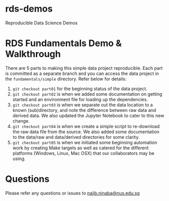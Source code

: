 # rds-demos
Reproducible Data Science Demos

# RDS Fundamentals Demo & Walkthrough

There are 5 parts to making this simple data project reproducible. Each part is committed as a separate branch and you can access the data project in the `fundamentals/simple` directory. Refer below for details:

1. `git checkout part01` for the beginning status of the data project.
2. `git checkout part02` is when we added some documentation on getting started and an environment file for loading up the dependencies.
3. `git checkout part03` is when we separate out the data location to a known (sub)directory, and note the difference between raw data and derived data. We also updated the Jupyter Notebook to cater to this new change.
4. `git checkout part04` is when we create a simple script to re-download the raw data file from the source. We also added some documentation to the data/raw and data/derived directories for some clarity.
5. `git checkout part05` is when we initiated some beginning automation work by creating Make targets as well as catered for the different platforms (Windows, Linux, Mac OSX) that our collaborators may be using.

# Questions

Please refer any questions or issues to najib.ninaba@nus.edu.sg


